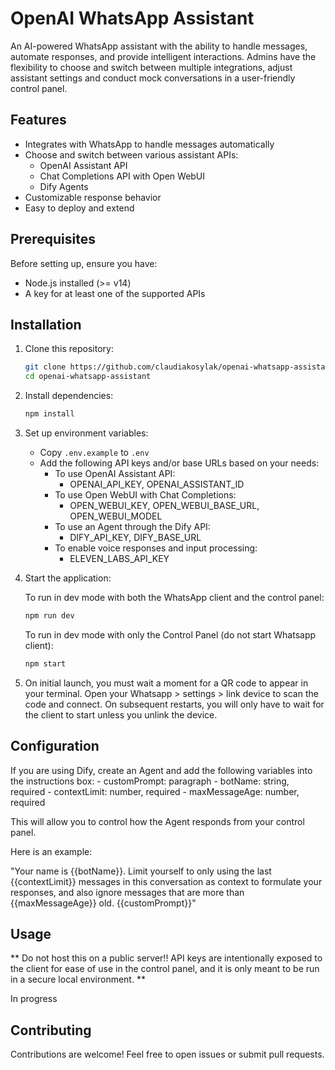 # OpenAI WhatsApp Assistant

An AI-powered WhatsApp assistant with the ability to handle messages, automate responses, and provide intelligent interactions. Admins have the flexibility to choose and switch between multiple integrations, adjust assistant settings and conduct mock conversations in a user-friendly control panel.

## Features

- Integrates with WhatsApp to handle messages automatically
- Choose and switch between various assistant APIs:
    - OpenAI Assistant API
    - Chat Completions API with Open WebUI
    - Dify Agents
- Customizable response behavior
- Easy to deploy and extend

## Prerequisites

Before setting up, ensure you have:

- Node.js installed (>= v14)
- A key for at least one of the supported APIs

## Installation

1. Clone this repository:
   ```sh
   git clone https://github.com/claudiakosylak/openai-whatsapp-assistant.git
   cd openai-whatsapp-assistant
   ```

2. Install dependencies:
   ```sh
   npm install
   ```

3. Set up environment variables:
   - Copy `.env.example` to `.env`
   - Add the following API keys and/or base URLs based on your needs:
        - To use OpenAI Assistant API:
            - OPENAI_API_KEY, OPENAI_ASSISTANT_ID
        - To use Open WebUI with Chat Completions:
            - OPEN_WEBUI_KEY, OPEN_WEBUI_BASE_URL, OPEN_WEBUI_MODEL
        - To use an Agent through the Dify API:
            - DIFY_API_KEY, DIFY_BASE_URL
        - To enable voice responses and input processing:
            - ELEVEN_LABS_API_KEY

4. Start the application:

    To run in dev mode with both the WhatsApp client and the control panel:

    ```sh
    npm run dev
    ```

    To run in dev mode with only the Control Panel (do not start Whatsapp client):

    ```sh
    npm start
    ```
5. On initial launch, you must wait a moment for a QR code to appear in your terminal. Open your Whatsapp > settings > link device to scan the code and connect. On subsequent restarts, you will only have to wait for the client to start unless you unlink the device.

## Configuration

If you are using Dify, create an Agent and add the following variables into the instructions box:
    - customPrompt: paragraph
    - botName: string, required
    - contextLimit: number, required
    - maxMessageAge: number, required

This will allow you to control how the Agent responds from your control panel.

Here is an example:

"Your name is {{botName}}. Limit yourself to only using the last {{contextLimit}} messages in this conversation as context to formulate your responses, and also ignore messages that are more than {{maxMessageAge}} old. {{customPrompt}}"

## Usage

** Do not host this on a public server!! API keys are intentionally exposed to the client for ease of use in the control panel, and it is only meant to be run in a secure local environment. ** 

In progress

## Contributing

Contributions are welcome! Feel free to open issues or submit pull requests.
